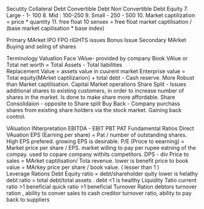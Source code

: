 Secutity
  Collateral Debt
  Convertible Debt
  Non Convertible Debt
  Equity
7. Large - 1- 100
8. Mid : 100-250 
9. Small - 250 - 500
10. Market captilization = price * quantity
11. free float
10 sensex = free float market captilisation / (base market capilisation * base index)

Primary MArket
  IPO
  FPO
  rIGHTS issues
  Bonus Issue
Secondary MArket  
  Buying and seling of shares 

Terminology
  Valuation
    Face VAlue- provided by company
    Book VAlue or Total net worth =  Total Assets - Total liabilities   
    Replacement Value = assets value in cuurent market
    Enterprise value = Total equity(MArket captilizarion) + total debt - Cash reserve. More Robust than Market captilisation.
  Capital Market operations
    Share Split - Issues additional shares to existing customers, in order to increase number of shares in the market. Is done to make share more affordable.
     Share Consolidaion - opposite to Share split
     Buy Back - Company purchass shares from existing share holders via the stock market. Gaining back control.
     
VAluation
  INterpretation 
   EBITDA - 
   EBIT
   PBT
   PAT
  Fundamental Ratios
   Direct VAuation 
    EPS (Earning per share) = 
      Pat / number of outstanding shares. High EPS prefered.
      growing EPS is desirable.
    P/E (Proce to eearning) = Market price per share / EPS.
       market willing to pay per rupee eatning  of the compay. 
       used to copare company withits competitors.
    DPS - div
    Price to sales = MArket captilisation/ Tota revenue.   lower is benefit
    price to book value  = MArkey price per share / book value. ( lesser than 1 )  
   Leverage Rations
    Debt Equity ratio = debt/shareholder quity lower is helathy
    debt ratio = total debt/total assets . debt <1 is healthy
   Liquidity Tatio 
    current ratio >1 beneficial
    quick ratio >1 beneficial
   Turnover Ration
    debtors turnover ration , ability to conver sales to cash 
    creditor turnover ratio, ability to pay back to suppliers
     
